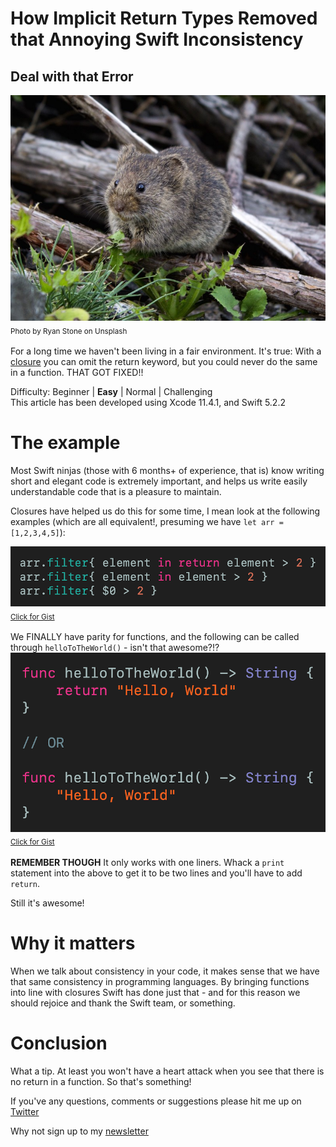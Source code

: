# How Implicit Return Types Removed that Annoying Swift Inconsistency
## Deal with that Error

![Photo by Ryan Stone on Unsplash](Images/0*vnjhAc_W8zpTC_6L.jpeg)<br/>
<sub>Photo by Ryan Stone on Unsplash<sub>

For a long time we haven't been living in a fair environment. It's true: With a [closure](https://medium.com/swift-coding/swift-closures-c14cb7aa2170) you can omit the return keyword, but you could never do the same in a function. THAT GOT FIXED!!

Difficulty: Beginner | **Easy** | Normal | Challenging<br/>
This article has been developed using Xcode 11.4.1, and Swift 5.2.2

# The example
Most Swift ninjas (those with 6 months+ of experience, that is) know writing short and elegant code is extremely important, and helps us write easily understandable code that is  a pleasure to maintain. 

Closures have helped us do this for some time, I mean look at the following examples (which are all equivalent!, presuming we have `let arr = [1,2,3,4,5]`):


![filter](Images/filter.png)<br>
<sub>[Click for Gist](https://gist.github.com/stevencurtis/b5c56b713bfb0a7d7d94fd28f5afc1cf)<sub>

We FINALLY have parity for functions, and the following can be called through `helloToTheWorld()` - isn't that awesome?!?
![hellototheworld](Images/hellototheworld.png)<br>
<sub>[Click for Gist](https://gist.github.com/stevencurtis/274a809f3846aa9f2cd4af5da44f9f49)<sub>

**REMEMBER THOUGH**
It only works with one liners. Whack a `print` statement into the above to get it to be two lines and you'll have to add `return`.

Still it's awesome!

# Why it matters
When we talk about consistency in your code, it makes sense that we have that same consistency in programming languages. By bringing functions into line with closures Swift has done just that - and for this reason we should rejoice and thank the Swift team, or something.

# Conclusion
What a tip. At least you won't have a heart attack when you see that there is no return in a function. So that's something!

If you've any questions, comments or suggestions please hit me up on [Twitter](https://twitter.com/stevenpcurtis) 

Why not sign up to my [newsletter](https://subscribe.to/swiftcodingblog/)
